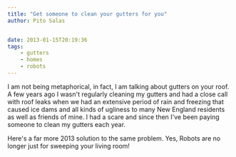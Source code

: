 ```yaml
---
title: "Get someone to clean your gutters for you"
author: Pito Salas


date: 2013-01-15T20:19:36
tags:
    - gutters
    - homes
    - robots
---
```




I am not being metaphorical, in fact, I am talking about gutters on your roof.
A few years ago I wasn't regularly cleaning my gutters and had a close call
with roof leaks when we had an extensive period of rain and freezing that
caused ice dams and all kinds of ugliness to many New England residents as
well as friends of mine. I had a scare and since then I've been paying someone
to clean my gutters each year.

Here's a far more 2013 solution to the same problem. Yes, Robots are no longer
just for sweeping your living room!


